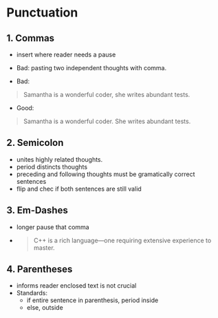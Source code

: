 # Punctuation

## 1. Commas

- insert where reader needs a pause
- Bad: pasting two independent thoughts with comma.

- Bad:

> Samantha is a wonderful coder, she writes abundant tests.

- Good:

> Samantha is a wonderful coder. She writes abundant tests.

## 2. Semicolon

- unites highly related thoughts.
- period distincts thoughts
- preceding and following thoughts must be gramatically correct sentences
- flip and chec if both sentences are still valid



## 3. Em-Dashes

- longer pause that comma

- > C++ is a rich language—one requiring extensive experience to master.

## 4. Parentheses

- informs reader enclosed text is not crucial
- Standards:
  - if entire sentence in parenthesis, period inside
  - else, outside